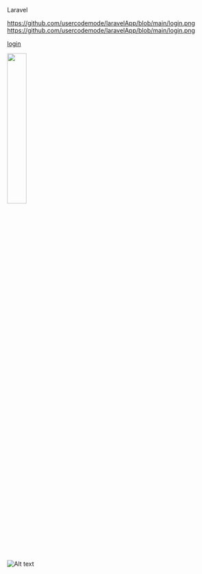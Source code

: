 Laravel

https://github.com/usercodemode/laravelApp/blob/main/login.png
https://github.com/usercodemode/laravelApp/blob/main/login.png

[login](login.png)

<img src="https://raw.githubusercontent.com/usercodem![coding](https://github.com/usercodemode/laravelApp/assets/147582140/05bdb2e1-f2b8-4038-bedc-d3d1b9a8e97d)
" width="30%"/>


![Alt text](https://raw.githubusercontent.com/usercodemode/laravelApp/blob/main/login.png?raw=true "Optional Title")
